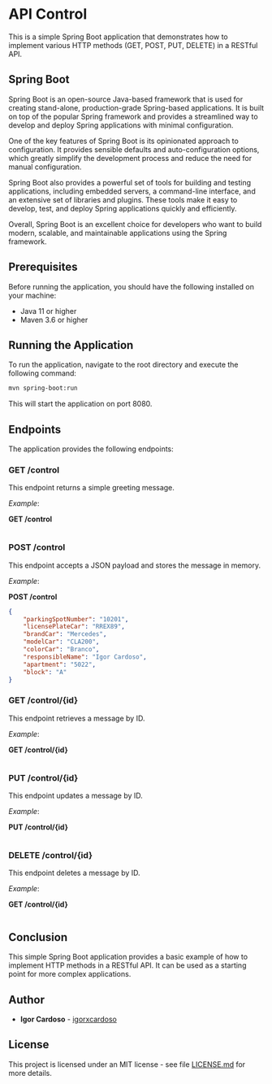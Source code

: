 # API Control

This is a simple Spring Boot application that demonstrates how to implement various HTTP methods (GET, POST, PUT, DELETE) in a RESTful API.

## Spring Boot
Spring Boot is an open-source Java-based framework that is used for creating stand-alone, production-grade Spring-based applications. It is built on top of the popular Spring framework and provides a streamlined way to develop and deploy Spring applications with minimal configuration.

One of the key features of Spring Boot is its opinionated approach to configuration. It provides sensible defaults and auto-configuration options, which greatly simplify the development process and reduce the need for manual configuration.

Spring Boot also provides a powerful set of tools for building and testing applications, including embedded servers, a command-line interface, and an extensive set of libraries and plugins. These tools make it easy to develop, test, and deploy Spring applications quickly and efficiently.

Overall, Spring Boot is an excellent choice for developers who want to build modern, scalable, and maintainable applications using the Spring framework.

## Prerequisites

Before running the application, you should have the following installed on your machine:

* Java 11 or higher
* Maven 3.6 or higher

## Running the Application

To run the application, navigate to the root directory and execute the following command:

```bash
mvn spring-boot:run

```

This will start the application on port 8080.

## Endpoints

The application provides the following endpoints:

### GET /control

This endpoint returns a simple greeting message.

*Example*:

**GET /control**

```vbnet

```

### POST /control

This endpoint accepts a JSON payload and stores the message in memory.

*Example*:

**POST /control**

```json
{
    "parkingSpotNumber": "10201",
    "licensePlateCar": "RREX89",
    "brandCar": "Mercedes",
    "modelCar": "CLA200",
    "colorCar": "Branco",
    "responsibleName": "Igor Cardoso",
    "apartment": "5022",
    "block": "A"
}
```

### GET /control/{id}

This endpoint retrieves a message by ID.

*Example*:

**GET /control/{id}**

```json
```

### PUT /control/{id}

This endpoint updates a message by ID.

*Example*:

**PUT /control/{id}**

```json
```

### DELETE /control/{id}

This endpoint deletes a message by ID.

*Example*:

**GET /control/{id}**

```json

```

## Conclusion

This simple Spring Boot application provides a basic example of how to implement HTTP methods in a RESTful API. It can be used as a starting point for more complex applications.

## Author

* **Igor Cardoso** - [igorxcardoso](https://github.com/igorxcardoso)

## License

This project is licensed under an MIT license - see file [LICENSE.md](LICENSE.md) for more details.
